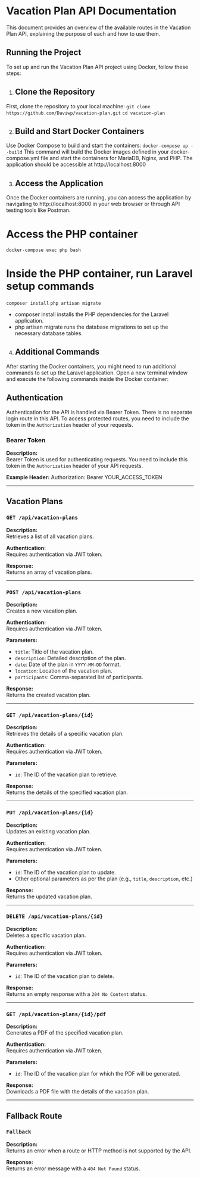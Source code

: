 # Vacation Plan API Documentation

This document provides an overview of the available routes in the Vacation Plan API, explaining the purpose of each and how to use them.

## Running the Project
To set up and run the Vacation Plan API project using Docker, follow these steps:

1. ## Clone the Repository
First, clone the repository to your local machine:
 `git clone https://github.com/Daviwp/vacation-plan.git`
`cd vacation-plan` 

2. ## Build and Start Docker Containers
Use Docker Compose to build and start the containers:
`docker-compose up --build`
This command will build the Docker images defined in your docker-compose.yml file and start the containers for MariaDB, Nginx, and PHP. The application should be accessible at http://localhost:8000

3. ## Access the Application
Once the Docker containers are running, you can access the application by navigating to http://localhost:8000 in your web browser or through API testing tools like Postman.

# Access the PHP container
`docker-compose exec php bash`

# Inside the PHP container, run Laravel setup commands
`composer install`
`php artisan migrate`
- composer install installs the PHP dependencies for the Laravel application.
- php artisan migrate runs the database migrations to set up the necessary database tables.


4. ## Additional Commands
After starting the Docker containers, you might need to run additional commands to set up the Laravel application. Open a new terminal window and execute the following commands inside the Docker container:

## Authentication

Authentication for the API is handled via Bearer Token. There is no separate login route in this API. To access protected routes, you need to include the token in the `Authorization` header of your requests.

### Bearer Token

**Description:**  
Bearer Token is used for authenticating requests. You need to include this token in the `Authorization` header of your API requests.

**Example Header:**
Authorization: Bearer YOUR_ACCESS_TOKEN

---

## Vacation Plans

### `GET /api/vacation-plans`

**Description:**  
Retrieves a list of all vacation plans.

**Authentication:**  
Requires authentication via JWT token.

**Response:**  
Returns an array of vacation plans.

---

### `POST /api/vacation-plans`

**Description:**  
Creates a new vacation plan.

**Authentication:**  
Requires authentication via JWT token.

**Parameters:**
- `title`: Title of the vacation plan.
- `description`: Detailed description of the plan.
- `date`: Date of the plan in `YYYY-MM-DD` format.
- `location`: Location of the vacation plan.
- `participants`: Comma-separated list of participants.

**Response:**  
Returns the created vacation plan.

---

### `GET /api/vacation-plans/{id}`

**Description:**  
Retrieves the details of a specific vacation plan.

**Authentication:**  
Requires authentication via JWT token.

**Parameters:**
- `id`: The ID of the vacation plan to retrieve.

**Response:**  
Returns the details of the specified vacation plan.

---

### `PUT /api/vacation-plans/{id}`

**Description:**  
Updates an existing vacation plan.

**Authentication:**  
Requires authentication via JWT token.

**Parameters:**
- `id`: The ID of the vacation plan to update.
- Other optional parameters as per the plan (e.g., `title`, `description`, etc.)

**Response:**  
Returns the updated vacation plan.

---

### `DELETE /api/vacation-plans/{id}`

**Description:**  
Deletes a specific vacation plan.

**Authentication:**  
Requires authentication via JWT token.

**Parameters:**
- `id`: The ID of the vacation plan to delete.

**Response:**  
Returns an empty response with a `204 No Content` status.

---

### `GET /api/vacation-plans/{id}/pdf`

**Description:**  
Generates a PDF of the specified vacation plan.

**Authentication:**  
Requires authentication via JWT token.

**Parameters:**
- `id`: The ID of the vacation plan for which the PDF will be generated.

**Response:**  
Downloads a PDF file with the details of the vacation plan.

---

## Fallback Route

### `Fallback`

**Description:**  
Returns an error when a route or HTTP method is not supported by the API.

**Response:**  
Returns an error message with a `404 Not Found` status.
